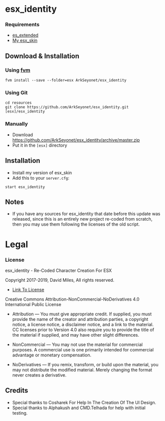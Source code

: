 # esx_identity

### Requirements
* [es_extended](https://github.com/ESX-Org/es_extended)
* [My esx_skin](https://github.com/ArkSeyonet/esx_skin)

## Download & Installation

### Using [fvm](https://github.com/qlaffont/fvm-installer)
```
fvm install --save --folder=esx ArkSeyonet/esx_identity
```

### Using Git
```
cd resources
git clone https://github.com/ArkSeyonet/esx_identity.git [esx]/esx_identity
```

### Manually
- Download https://github.com/ArkSeyonet/esx_identity/archive/master.zip
- Put it in the `[esx]` directory

## Installation
- Install my version of esx_skin
- Add this to your `server.cfg`:

```
start esx_identity
```

## Notes

* If you have any sources for esx_identity that date before this update was released, since this is an entirely new project re-coded from scratch, then you may use them following the licenses of the old script.

# Legal
### License
esx_identity - Re-Coded Character Creation For ESX

Copyright 2017-2019, David Miles, All rights reserved.

* [Link To License](https://creativecommons.org/licenses/by-nc-nd/4.0/legalcode)

Creative Commons Attribution-NonCommercial-NoDerivatives 4.0 International Public License

* Attribution — You must give appropriate credit. If supplied, you must provide the name of the creator and attribution parties, a copyright notice, a license notice, a disclaimer notice, and a link to the material. CC licenses prior to Version 4.0 also require you to provide the title of the material if supplied, and may have other slight differences.

* NonCommercial — You may not use the material for commercial purposes. A commercial use is one primarily intended for commercial advantage or monetary compensation.

* NoDerivatives — If you remix, transform, or build upon the material, you may not distribute the modified material. Merely changing the format never creates a derivative.

## Credits

* Special thanks to Cosharek For Help In The Creation Of The UI Design.
* Special thanks to Alphakush and CMD.Telhada for help with initial testing.